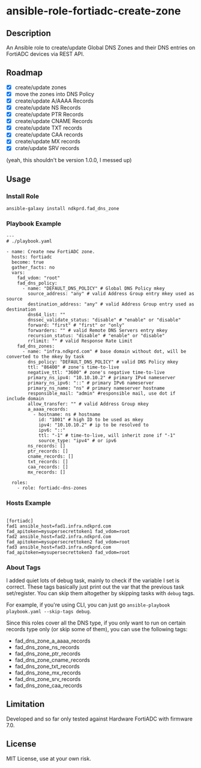 # ansible-role-fortiadc-create-zone

## Description

An Ansible role to create/update Global DNS Zones and their DNS entries on FortiADC devices via REST API.

## Roadmap

- [x] create/update zones
- [x] move the zones into DNS Policy 
- [x] create/update A/AAAA Records
- [x] create/update NS Records
- [x] create/update PTR Records
- [x] create/update CNAME Records
- [x] create/update TXT records
- [x] create/update CAA records
- [x] create/update MX records
- [x] crate/update SRV records

(yeah, this shouldn't be version 1.0.0, I messed up)

## Usage

### Install Role

```
ansible-galaxy install ndkprd.fad_dns_zone
```

### Playbook Example

```
---
# ./playbook.yaml

- name: Create new FortiADC zone.
  hosts: fortiadc
  become: true
  gather_facts: no
  vars:
    fad_vdom: "root"
    fad_dns_policy:
      - name: "DEFAULT_DNS_POLICY" # Global DNS Policy mkey
        source_address: "any" # valid Address Group entry mkey used as source
        destination_address: "any" # valid Address Group entry used as destination
        dns64_list: ""
        dnssec_validate_status: "disable" # "enable" or "disable"
        forward: "first" # "first" or "only"
        forwarders: "" # valid Remote DNS Servers entry mkey
        recursion_status: "disable" # "enable" or "disable"
        rrlimit: "" # valid Response Rate Limit 
    fad_dns_zones:
      - name: "infra.ndkprd.com" # base domain without dot, will be converted to the mkey by task
        dns_policy: "DEFAULT_DNS_POLICY" # valid DNS Policy mkey
        ttl: "86400" # zone's time-to-live
        negative_ttl: "3600" # zone's negative time-to-live
        primary_ns_ipv4: "10.10.10.2" # primary IPv4 nameserver
        primary_ns_ipv6: "::" # primary IPv6 nameserver
        primary_ns_name: "ns" # primary nameserver hostname
        responsible_mail: "admin" #responsible mail, use dot if include domain
        allow_transfer: "" # valid Address Group mkey
        a_aaaa_records:
          - hostname: ns # hostname
            id: "1001" # high ID to be used as mkey
            ipv4: "10.10.10.2" # ip to be resolved to
            ipv6: "::"
            ttl: "-1" # time-to-live, will inherit zone if "-1"
            source_type: "ipv4" # or ipv6
        ns_records: []
        ptr_records: []
        cname_records: []
        txt_records: []
        caa_records: []
        mx_records: []

  roles:
    - role: fortiadc-dns-zones
```

### Hosts Example

```

[fortiadc]
fad1 ansible_host=fad1.infra.ndkprd.com fad_apitoken=mysupersecrettoken1 fad_vdom=root
fad2 ansible_host=fad2.infra.ndkprd.com fad_apitoken=mysupersecrettoken2 fad_vdom=root
fad3 ansible_host=fad3.infra.ndkprd.com fad_apitoken=mysupersecrettoken3 fad_vdom=root

```

### About Tags

I added quiet lots of debug task, mainly to check if the variable I set is correct. These tags basically just print out the var that the previous task set/register. You can skip them altogether by skipping tasks with `debug` tags.

For example, if you're using CLI, you can just go `ansible-playbook playbook.yaml --skip-tags debug`.

Since this roles cover all the DNS type, if you only want to run on certain records type only (or skip some of them), you can use the following tags:

- fad_dns_zone_a_aaaa_records
- fad_dns_zone_ns_records
- fad_dns_zone_ptr_records
- fad_dns_zone_cname_records
- fad_dns_zone_txt_records
- fad_dns_zone_mx_records
- fad_dns_zone_srv_records
- fad_dns_zone_caa_records

## Limitation

Developed and so far only tested against Hardware FortiADC with firmware 7.0.

## License

MIT License, use at your own risk.
